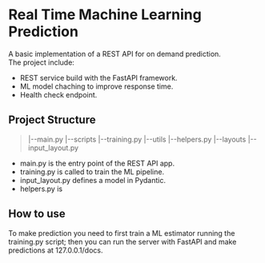 # Real Time Machine Learning Prediction

A basic implementation of a REST API for on demand prediction.  
The project include: 

 - REST service build with the FastAPI framework.
 - ML model chaching to improve response time.  
 - Health check endpoint.
 
## Project Structure

> |--main.py
> |--scripts
>      |--training.py
> |--utils
>      |--helpers.py
> |--layouts
>      |--input_layout.py

 - main.py is the entry point of the REST API app.
 - training.py is called to train the ML pipeline.
 - input_layout.py defines a model in Pydantic.  
 - helpers.py is 

## How to use

To make prediction you need to first train a ML estimator running the training.py script;
then you can run the server with FastAPI and make predictions at 127.0.0.1/docs.
